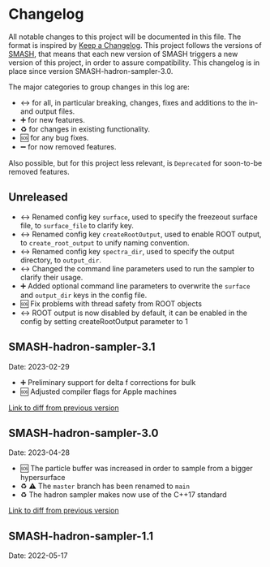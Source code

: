 # Changelog


All notable changes to this project will be documented in this file. The format is inspired by [Keep a Changelog](https://keepachangelog.com/en/1.0.0/). This project follows the versions of [SMASH](https://github.com/smash-transport/smash), that means that each new version of SMASH triggers a new version of this project, in order to assure compatibility.
This changelog is in place since version SMASH-hadron-sampler-3.0.

The major categories to group changes in this log are:

* :left_right_arrow: for all, in particular breaking, changes, fixes and additions to the in- and output files.
* :heavy_plus_sign: for new features.
* :recycle: for changes in existing functionality.
* :sos: for any bug fixes.
* :heavy_minus_sign: for now removed features.

Also possible, but for this project less relevant, is `Deprecated` for soon-to-be removed features.


## Unreleased

* :left_right_arrow: Renamed config key `surface`, used to specify the freezeout surface file, to `surface_file` to clarify key.
* :left_right_arrow: Renamed config key `createRootOutput`, used to enable ROOT output, to `create_root_output` to unify naming convention.
* :left_right_arrow: Renamed config key `spectra_dir`, used to specify the output directory, to `output_dir`.
* :left_right_arrow: Changed the command line parameters used to run the sampler to clarify their usage.
* :heavy_plus_sign: Added optional command line parameters to overwrite the `surface` and `output_dir` keys in the config file.
* :sos: Fix problems with thread safety from ROOT objects
* :left_right_arrow: ROOT output is now disabled by default, it can be enabled in the config by setting createRootOutput parameter to 1


## SMASH-hadron-sampler-3.1
Date: 2023-02-29

* :heavy_plus_sign: Preliminary support for delta f corrections for bulk
* :sos: Adjusted compiler flags for Apple machines

[Link to diff from previous version](https://github.com/smash-transport/smash/compare/SMASH-hadron-sampler-3.0...SMASH-hadron-sampler-3.1)

## SMASH-hadron-sampler-3.0
Date: 2023-04-28

* :sos: The particle buffer was increased in order to sample from a bigger hypersurface
* :recycle: ⚠️ The `master` branch has been renamed to `main`
* :recycle: The hadron sampler makes now use of the C++17 standard

[Link to diff from previous version](https://github.com/smash-transport/smash/compare/SMASH-hadron-sampler-1.1...SMASH-hadron-sampler-3.0)

## SMASH-hadron-sampler-1.1
Date: 2022-05-17
